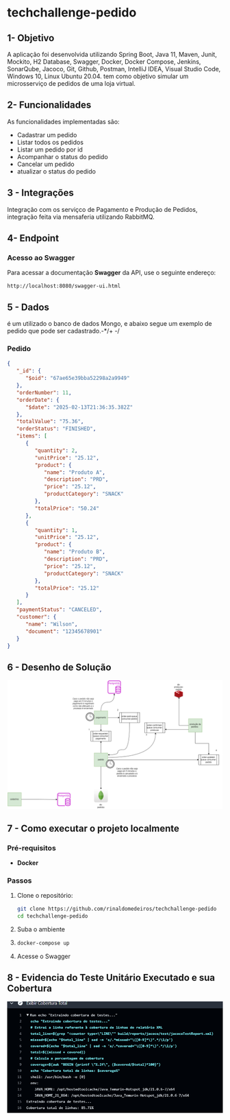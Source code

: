# techchallenge-pedido

## 1- Objetivo
A aplicação foi desenvolvida utilizando Spring Boot, Java 11, Maven, Junit, Mockito, H2 Database, Swagger, Docker, Docker Compose, Jenkins, SonarQube, Jacoco, Git, Github, Postman, IntelliJ IDEA, Visual Studio Code, Windows 10, Linux Ubuntu 20.04.
tem como objetivo simular um microsserviço de pedidos de uma loja virtual.

## 2- Funcionalidades
As funcionalidades implementadas são:
 - Cadastrar um pedido
 - Listar todos os pedidos
 - Listar um pedido por id
 - Acompanhar o status do pedido
 - Cancelar um pedido
 - atualizar o status do pedido

## 3 - Integrações
Integração com os serviçco de Pagamento e Produção de Pedidos, integração feita via mensaferia utilizando RabbitMQ.

## 4- Endpoint
### Acesso ao Swagger

Para acessar a documentação **Swagger** da API, use o seguinte endereço:

```
http://localhost:8080/swagger-ui.html
```
## 5 - Dados
é um utilizado o banco de dados Mongo, e abaixo segue um exemplo de pedido que pode ser cadastrado.-*/+ -/

### Pedido
```json
{
   "_id": {
      "$oid": "67ae65e39bba52298a2a9949"
   },
   "orderNumber": 11,
   "orderDate": {
      "$date": "2025-02-13T21:36:35.382Z"
   },
   "totalValue": "75.36",
   "orderStatus": "FINISHED",
   "items": [
      {
         "quantity": 2,
         "unitPrice": "25.12",
         "product": {
            "name": "Produto A",
            "description": "PRD",
            "price": "25.12",
            "productCategory": "SNACK"
         },
         "totalPrice": "50.24"
      },
      {
         "quantity": 1,
         "unitPrice": "25.12",
         "product": {
            "name": "Produto B",
            "description": "PRD",
            "price": "25.12",
            "productCategory": "SNACK"
         },
         "totalPrice": "25.12"
      }
   ],
   "paymentStatus": "CANCELED",
   "customer": {
      "name": "Wilson",
      "document": "12345678901"
   }
}
```

## 6 - Desenho de Solução
![img.png](img.png)

## 7 - Como executar o projeto localmente
### Pré-requisitos
- **Docker**

### Passos
1. Clone o repositório:
    ```bash
    git clone https://github.com/rinaldomedeiros/techchallenge-pedido
    cd techchallenge-pedido
    ```
2. Suba o ambiente
3.  ```bash
    docker-compose up
    ```
4. Acesse o Swagger
    

## 8 - Evidencia do Teste Unitário Executado e sua Cobertura 
![img_1.png](img_1.png)
